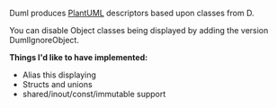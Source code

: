 Duml produces [PlantUML](http://plantuml.com/) descriptors based upon classes from D.

You can disable Object classes being displayed by adding the version DumlIgnoreObject.

__Things I'd like to have implemented:__
- Alias this displaying
- Structs and unions
- shared/inout/const/immutable support

